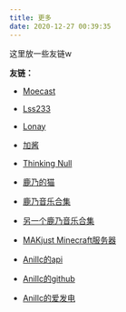```yaml
---
title: 更多
date: 2020-12-27 00:39:35
---
```


这里放一些友链w  

__友链：__  

- [Moecast](https://blog.cas7.moe/)  

- [Lss233](https://lss233.com)  

- [Lonay](https://lonay.me)  

- [加酱](https://blog.lijiakaijun.cyou)  

- [Thinking Null](https://awsl.blog)  

- [鹿乃的猫](https://kano.cat)  

- [鹿乃音乐合集](https://music.ans.ee)  

- [另一个鹿乃音乐合集](https://kano.auqhjjqdo.xyz/)  

- [MAKjust Minecraft服务器](https://nakjust.com)  

- [Anillc的api](https://api.anillc.cn)  

- [Anillc的github](https://github.com/Anillc)  

- [Anillc的爱发电](https://afdian.net/@anillc)  

